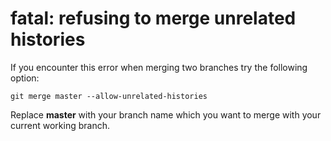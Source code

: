 
# fatal: refusing to merge unrelated histories

If you encounter this error when merging two branches try the following option:

    git merge master --allow-unrelated-histories

Replace **master** with your branch name which you want to merge with your current working branch.
